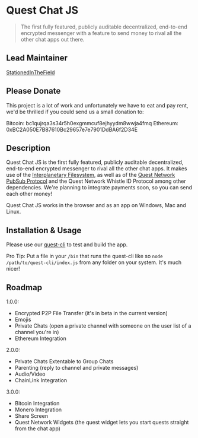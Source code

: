 # Quest Chat JS
> The first fully featured, publicly auditable decentralized, end-to-end encrypted messenger with a feature to send money to rival all the other chat apps out there.

## Lead Maintainer

[StationedInTheField](https://github.com/StationedInTheField)

## Please Donate
This project is a lot of work and unfortunately we have to eat and pay rent, we'd be thrilled if you could send us a small donation to:

Bitcoin: bc1qujrqa3s34r5h0exgmmcuf8ejhyydm8wwja4fmq
Ethereum: 0xBC2A050E7B87610Bc29657e7e7901DdBA6f2D34E

## Description

Quest Chat JS is the first fully featured, publicly auditable decentralized, end-to-end encrypted messenger to rival all the other chat apps. It makes use of the [Interplanetary Filesystem](https://ipfs.io), as well as of the [Quest Network PubSub Protocol](https://github.com/QuestNetwork/quest-pubsub-js) and the Quest Network Whistle ID Protocol among other dependencies. We're planning to integrate payments soon, so you can send each other money!

Quest Chat JS works in the browser and as an app on Windows, Mac and Linux.

## Installation & Usage

Please use our [quest-cli](https://github.com/QuestNetwork/quest-cli) to test and build the app.

Pro Tip: Put a file in your `/bin` that runs the quest-cli like so `node /path/to/quest-cli/index.js` from any folder on your system. It's much nicer!

## Roadmap

1.0.0:
- Encrypted P2P File Transfer (it's in beta in the current version)
- Emojis
- Private Chats (open a private channel with someone on the user list of a channel you're in)
- Ethereum Integration


2.0.0:
- Private Chats Extentable to Group Chats
- Parenting (reply to channel and private messages)
- Audio/Video
- ChainLink Integration

3.0.0:
- Bitcoin Integration
- Monero Integration
- Share Screen
- Quest Network Widgets (the quest widget lets you start quests straight from the chat app)
